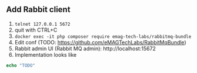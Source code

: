 Add Rabbit client
---------------------------
  1. `telnet 127.0.0.1 5672`
  1. quit with CTRL+C
  1. `docker exec -it php composer require emag-tech-labs/rabbitmq-bundle`
  1. Edit conf (TODO: https://github.com/eMAGTechLabs/RabbitMqBundle) 
  1. Rabbit admin UI (Rabbit MQ admin): http://localhost:15672
  1. Implementation looks like
```php
echo "TODO"
```